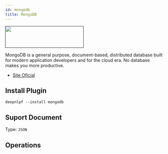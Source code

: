```yaml
---
id: mongodb
title: MongoDB
---
```


<a href="" target="_blank">
    <img src="https://upload.wikimedia.org/wikipedia/commons/thumb/9/93/MongoDB_Logo.svg/1200px-MongoDB_Logo.svg.png" data-canonical-src="" width="250" height="70" />
</a>

MongoDB is a general purpose, document-based, distributed database built for modern application developers and for the cloud era. No database makes you more productive.

- [Site Oficial](https://www.mongodb.com/)

## Install Plugin
```shell
deepnlpf --install mongodb
```

## Suport Document

Type: ```JSON``` <br/>

## Operations

